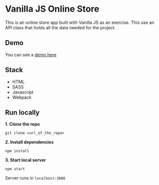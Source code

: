 # Vanilla JS Online Store

This is an online store app built with Vanilla JS as an exercise. This use an API class that holds all the data needed for the project.

## Demo

You can see a [demo here](https://online-store-vanilla.netlify.app/)

## Stack

-   HTML
-   SASS
-   Javascript
-   Webpack

## Run locally

**1. Clone the repo**

```
git clone <url_of_the_repo>
```

**2. Install dependencies**

```
npm install
```

**3. Start local server**

```
npm start
```

Server runs in `localhost:3000`
